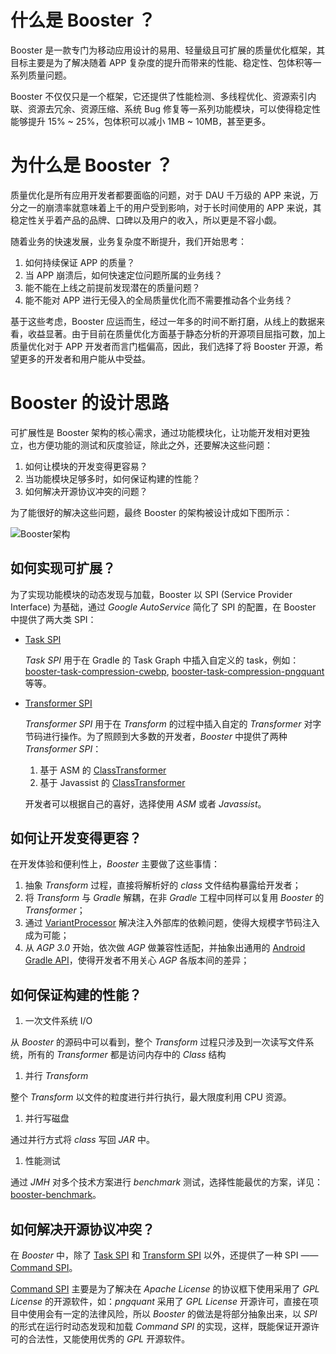 # 什么是 Booster ？

Booster 是一款专门为移动应用设计的易用、轻量级且可扩展的质量优化框架，其目标主要是为了解决随着 APP 复杂度的提升而带来的性能、稳定性、包体积等一系列质量问题。

Booster 不仅仅只是一个框架，它还提供了性能检测、多线程优化、资源索引内联、资源去冗余、资源压缩、系统 Bug 修复等一系列功能模块，可以使得稳定性能够提升 15% ~ 25%，包体积可以减小 1MB ~ 10MB，甚至更多。

# 为什么是 Booster ？

质量优化是所有应用开发者都要面临的问题，对于 DAU 千万级的 APP 来说，万分之一的崩溃率就意味着上千的用户受到影响，对于长时间使用的 APP 来说，其稳定性关乎着产品的品牌、口碑以及用户的收入，所以更是不容小觑。

随着业务的快速发展，业务复杂度不断提升，我们开始思考：

1. 如何持续保证 APP 的质量？
1. 当 APP 崩溃后，如何快速定位问题所属的业务线？
1. 能不能在上线之前提前发现潜在的质量问题？
1. 能不能对 APP 进行无侵入的全局质量优化而不需要推动各个业务线？

基于这些考虑，Booster 应运而生，经过一年多的时间不断打磨，从线上的数据来看，收益显著。由于目前在质量优化方面基于静态分析的开源项目屈指可数，加上质量优化对于 APP 开发者而言门槛偏高，因此，我们选择了将 Booster 开源，希望更多的开发者和用户能从中受益。

# Booster 的设计思路

可扩展性是 Booster 架构的核心需求，通过功能模块化，让功能开发相对更独立，也方便功能的测试和灰度验证，除此之外，还要解决这些问题：

1. 如何让模块的开发变得更容易？
1. 当功能模块足够多时，如何保证构建的性能？
1. 如何解决开源协议冲突的问题？

为了能很好的解决这些问题，最终 Booster 的架构被设计成如下图所示：

![Booster架构](https://github.com/didi/booster/blob/master/assets/booster-architecture.png?raw=true)

## 如何实现可扩展？

为了实现功能模块的动态发现与加载，Booster 以 SPI (Service Provider Interface) 为基础，通过 *Google AutoService* 简化了 SPI 的配置，在 Booster 中提供了两大类 SPI：

- [Task SPI](https://github.com/didi/booster/blob/master/booster-task-spi)

  *Task SPI* 用于在 Gradle 的 Task Graph 中插入自定义的 task，例如：[booster-task-compression-cwebp](https://github.com/didi/booster/blob/master/booster-task-compression-cwebp), [booster-task-compression-pngquant](https://github.com/didi/booster/blob/master/booster-task-compression-pngquant) 等等。

- [Transformer SPI](https://github.com/didi/booster/blob/master/booster-transform-spi)

  *Transformer SPI* 用于在 *Transform* 的过程中插入自定的 *Transformer* 对字节码进行操作。为了照顾到大多数的开发者，*Booster* 中提供了两种 *Transformer SPI*：

    1. 基于 ASM 的 [ClassTransformer](https://github.com/didi/booster/blob/master/booster-transform-asm/src/main/kotlin/com/didiglobal/booster/transform/asm/ClassTransformer.kt)
    1. 基于 Javassist 的 [ClassTransformer](https://github.com/didi/booster/blob/master/booster-transform-javassist/src/main/kotlin/com/didiglobal/booster/transform/javassist/ClassTransformer.kt)

  开发者可以根据自己的喜好，选择使用 *ASM* 或者 *Javassist*。

## 如何让开发变得更容？

在开发体验和便利性上，*Booster* 主要做了这些事情：

1. 抽象 *Transform* 过程，直接将解析好的 *class* 文件结构暴露给开发者；
1. 将 *Transform* 与 *Gradle* 解耦，在非 *Gradle* 工程中同样可以复用 *Booster* 的 *Transformer*；
1. 通过 [VariantProcessor](https://github.com/didi/booster/blob/master/booster-task-spi/src/main/kotlin/com/didiglobal/booster/task/spi/VariantProcessor.kt) 解决注入外部库的依赖问题，使得大规模字节码注入成为可能；
1. 从 *AGP 3.0* 开始，依次做 *AGP* 做兼容性适配，并抽象出通用的 [Android Gradle API](https://github.com/didi/booster/blob/master/booster-android-gradle-api)，使得开发者不用关心 *AGP* 各版本间的差异；

## 如何保证构建的性能？

1. 一次文件系统 I/O

  从 *Booster* 的源码中可以看到，整个 *Transform* 过程只涉及到一次读写文件系统，所有的 *Transformer* 都是访问内存中的 *Class* 结构

1. 并行 *Transform*

  整个 *Transform* 以文件的粒度进行并行执行，最大限度利用 CPU 资源。

1. 并行写磁盘

  通过并行方式将 *class* 写回 *JAR* 中。

1. 性能测试

  通过 *JMH* 对多个技术方案进行 *benchmark* 测试，选择性能最优的方案，详见：[booster-benchmark](https://github.com/johnsonlee/booster-benchmark)。

## 如何解决开源协议冲突？

在 *Booster* 中，除了 [Task SPI](https://github.com/didi/booster/blob/master/booster-task-spi) 和 [Transform SPI](https://github.com/didi/booster/blob/master/booster-transform-spi) 以外，还提供了一种 SPI —— [Command SPI](https://github.com/didi/booster/blob/master/booster-command/src/main/kotlin/com/didiglobal/booster/command/CommandProvider.kt)。

[Command SPI](https://github.com/didi/booster/blob/master/booster-command/src/main/kotlin/com/didiglobal/booster/command/CommandProvider.kt) 主要是为了解决在 *Apache License* 的协议框下使用采用了 *GPL License* 的开源软件，如：*pngquant* 采用了 *GPL License* 开源许可，直接在项目中使用会有一定的法律风险，所以 *Booster* 的做法是将部分抽象出来，以 *SPI* 的形式在运行时动态发现和加载 *Command SPI* 的实现，这样，既能保证开源许可的合法性，又能使用优秀的 *GPL* 开源软件。

